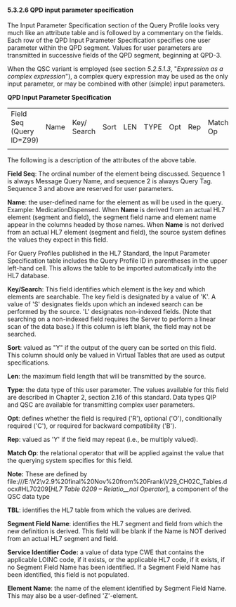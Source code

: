 #### 5.3.2.6 QPD input parameter specification

The Input Parameter Specification section of the Query Profile looks very much like an attribute table and is followed by a commentary on the fields. Each row of the QPD Input Parameter Specification specifies one user parameter within the QPD segment. Values for user parameters are transmitted in successive fields of the QPD segment, beginning at QPD-3.

When the QSC variant is employed (see section _5.2.5.1.3_, "_Expression as a complex expression_"), a complex query expression may be used as the only input parameter, or may be combined with other (simple) input parameters.

**QPD Input Parameter Specification**

|     |     |     |     |     |     |     |     |     |     |     |     |     |
| --- | --- | --- | --- | --- | --- | --- | --- | --- | --- | --- | --- | --- |
| Field Seq (Query ID=Z99) | Name | Key/ Search | Sort | LEN | TYPE | Opt | Rep | Match Op | TBL | Segment Field Name | Service Identifier Code | Element Name |
|  |  |  |  |  |  |  |  |  |  |  |  |  |

The following is a description of the attributes of the above table.

**Field Seq**: The ordinal number of the element being discussed. Sequence 1 is always Message Query Name, and sequence 2 is always Query Tag. Sequence 3 and above are reserved for user parameters.

**Name**: the user-defined name for the element as will be used in the query. Example: MedicationDispensed. When **Name** is derived from an actual HL7 element (segment and field), the segment field name and element name appear in the columns headed by those names. When **Name** is not derived from an actual HL7 element (segment and field), the source system defines the values they expect in this field.

For Query Profiles published in the HL7 Standard, the Input Parameter Specification table includes the Query Profile ID in parentheses in the upper left-hand cell. This allows the table to be imported automatically into the HL7 database.

**Key/Search**: This field identifies which element is the key and which elements are searchable. The key field is designated by a value of 'K'. A value of 'S' designates fields upon which an indexed search can be performed by the source. 'L' designates non-indexed fields. (Note that searching on a non-indexed field requires the Server to perform a linear scan of the data base.) If this column is left blank, the field may not be searched.

**Sort**: valued as "Y" if the output of the query can be sorted on this field. This column should only be valued in Virtual Tables that are used as output specifications.

**Len**: the maximum field length that will be transmitted by the source.

**Type**: the data type of this user parameter. The values available for this field are described in Chapter 2, section 2.16 of this standard. Data types QIP and QSC are available for transmitting complex user parameters.

**Opt**: defines whether the field is required ('R'), optional ('O'), conditionally required ('C'), or required for backward compatibility ('B').

**Rep**: valued as 'Y' if the field may repeat (i.e., be multiply valued).

**Match Op**: the relational operator that will be applied against the value that the querying system specifies for this field.

**Note:** These are defined by file:///E:\V2\v2.9%20final%20Nov%20from%20Frank\V29_CH02C_Tables.docx#HL70209[_HL7 Table 0209 – Relatio__nal Operator_], a component of the QSC data type

**TBL**: identifies the HL7 table from which the values are derived.

**Segment Field Name**: identifies the HL7 segment and field from which the new definition is derived. This field will be blank if the Name is NOT derived from an actual HL7 segment and field.

**Service Identifier Code:** a value of data type CWE that contains the applicable LOINC code, if it exists, or the applicable HL7 code, if it exists, if no Segment Field Name has been identified. If a Segment Field Name has been identified, this field is not populated.

**Element Name**: the name of the element identified by Segment Field Name. This may also be a user-defined 'Z'-element.
